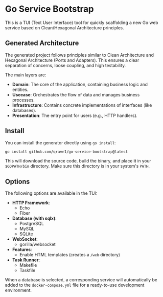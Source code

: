 # Go Service Bootstrap

This is a TUI (Text User Interface) tool for quickly scaffolding a new Go web service based on Clean/Hexagonal Architecture principles.

## Generated Architecture

The generated project follows principles similar to Clean Architecture and Hexagonal Architecture (Ports and Adapters). This ensures a clear separation of concerns, loose coupling, and high testability.

The main layers are:
- **Domain**: The core of the application, containing business logic and entities.
- **Usecase**: Orchestrates the flow of data and manages business processes.
- **Infrastructure**: Contains concrete implementations of interfaces (like databases).
- **Presentation**: The entry point for users (e.g., HTTP handlers).


## Install

You can install the generator directly using `go install`:

```bash
go install github.com/qrave1/go-service-bootstrap@latest
```

This will download the source code, build the binary, and place it in your `$GOPATH/bin` directory. Make sure this directory is in your system's `PATH`.

## Options

The following options are available in the TUI:

- **HTTP Framework**:
  - Echo
  - Fiber
- **Database (with sqlx)**:
  - PostgreSQL
  - MySQL
  - SQLite
- **WebSocket**:
  - gorilla/websocket
- **Features**:
  - Enable HTML templates (creates a `/web` directory)
- **Task Runner**:
  - Makefile
  - Taskfile

When a database is selected, a corresponding service will automatically be added to the `docker-compose.yml` file for a ready-to-use development environment.
